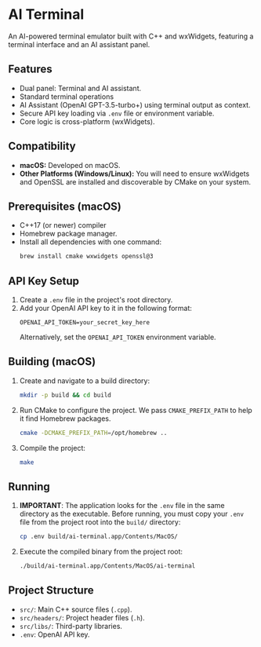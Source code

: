 # AI Terminal

An AI-powered terminal emulator built with C++ and wxWidgets, featuring a terminal interface and an AI assistant panel.

## Features

- Dual panel: Terminal and AI assistant.
- Standard terminal operations 
- AI Assistant (OpenAI GPT-3.5-turbo+) using terminal output as context.
- Secure API key loading via `.env` file or environment variable.
- Core logic is cross-platform (wxWidgets).

## Compatibility

- **macOS:** Developed on macOS.
- **Other Platforms (Windows/Linux):** You will need to ensure wxWidgets and OpenSSL are installed and discoverable by CMake on your system.

## Prerequisites (macOS)

- C++17 (or newer) compiler 
- Homebrew package manager.
- Install all dependencies with one command:
  ```bash
  brew install cmake wxwidgets openssl@3
  ```

## API Key Setup

1. Create a `.env` file in the project's root directory.
2. Add your OpenAI API key to it in the following format:
   ```
   OPENAI_API_TOKEN=your_secret_key_here
   ```
    Alternatively, set the `OPENAI_API_TOKEN` environment variable.

## Building (macOS)

1. Create and navigate to a build directory:
   ```bash
   mkdir -p build && cd build
   ```
2. Run CMake to configure the project. We pass `CMAKE_PREFIX_PATH` to help it find Homebrew packages.
   ```bash
   cmake -DCMAKE_PREFIX_PATH=/opt/homebrew ..
   ```
3. Compile the project:
   ```bash
   make
   ```

## Running

1. **IMPORTANT**: The application looks for the `.env` file in the same directory as the executable. Before running, you must copy your `.env` file from the project root into the `build/` directory:
   ```bash
   cp .env build/ai-terminal.app/Contents/MacOS/
   ```
2. Execute the compiled binary from the project root:
   ```bash
   ./build/ai-terminal.app/Contents/MacOS/ai-terminal
   ```

## Project Structure

- `src/`: Main C++ source files (`.cpp`).
- `src/headers/`: Project header files (`.h`).
- `src/libs/`: Third-party libraries.
- `.env`: OpenAI API key.

